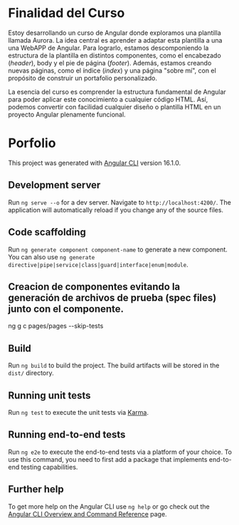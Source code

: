 # Finalidad del Curso

Estoy desarrollando un curso de Angular donde exploramos una plantilla llamada Aurora. La idea central es aprender a adaptar esta plantilla a una una WebAPP de Angular. Para lograrlo, estamos descomponiendo la estructura de la plantilla en distintos componentes, como el encabezado (*header*), body y el pie de página (*footer*). Además, estamos creando nuevas páginas, como el índice (*index*) y una página "sobre mí", con el propósito de construir un portafolio personalizado.

La esencia del curso es comprender la estructura fundamental de Angular para poder aplicar este conocimiento a cualquier código HTML. Así, podemos convertir con facilidad cualquier diseño o plantilla HTML en un proyecto Angular plenamente funcional.


# Porfolio

This project was generated with [Angular CLI](https://github.com/angular/angular-cli) version 16.1.0.

## Development server

Run `ng serve --o` for a dev server. Navigate to `http://localhost:4200/`. The application will automatically reload if you change any of the source files.

## Code scaffolding

Run `ng generate component component-name` to generate a new component. You can also use `ng generate directive|pipe|service|class|guard|interface|enum|module`.

## Creacion de componentes evitando la generación de archivos de prueba (spec files) junto con el componente.

ng g c pages/pages --skip-tests 

## Build

Run `ng build` to build the project. The build artifacts will be stored in the `dist/` directory.

## Running unit tests

Run `ng test` to execute the unit tests via [Karma](https://karma-runner.github.io).

## Running end-to-end tests

Run `ng e2e` to execute the end-to-end tests via a platform of your choice. To use this command, you need to first add a package that implements end-to-end testing capabilities.

## Further help

To get more help on the Angular CLI use `ng help` or go check out the [Angular CLI Overview and Command Reference](https://angular.io/cli) page.
